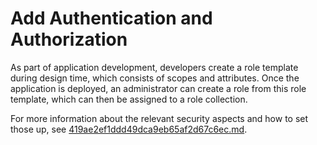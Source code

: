 <!-- loio661200883d954521b65eacd0b55818b1 -->

# Add Authentication and Authorization

As part of application development, developers create a role template during design time, which consists of scopes and attributes. Once the application is deployed, an administrator can create a role from this role template, which can then be assigned to a role collection.

For more information about the relevant security aspects and how to set those up, see [419ae2ef1ddd49dca9eb65af2d67c6ec.md](419ae2ef1ddd49dca9eb65af2d67c6ec.md).

